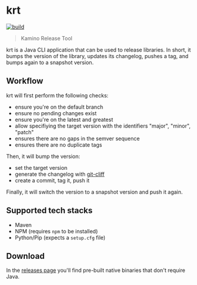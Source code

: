 # krt

[![build](https://github.com/ngeor/krt/actions/workflows/build.yml/badge.svg)](https://github.com/ngeor/krt/actions/workflows/build.yml)

> Kamino Release Tool

krt is a Java CLI application that can be used to release libraries.
In short, it bumps the version of the library, updates its changelog,
pushes a tag, and bumps again to a snapshot version.

## Workflow

krt will first perform the following checks:

- ensure you're on the default branch
- ensure no pending changes exist
- ensure you're on the latest and greatest
- allow specifiying the target version with the identifiers "major", "minor", "patch"
- ensures there are no gaps in the semver sequence
- ensures there are no duplicate tags

Then, it will bump the version:

- set the target version
- generate the changelog with [git-cliff](https://github.com/orhun/git-cliff)
- create a commit, tag it, push it

Finally, it will switch the version to a snapshot version and push it again.

## Supported tech stacks

- Maven
- NPM (requires `npm` to be installed)
- Python/Pip (expects a `setup.cfg` file)

## Download

In the [releases page](https://github.com/ngeor/kamino/releases?q=krt&expanded=true) you'll find
pre-built native binaries that don't require Java.
